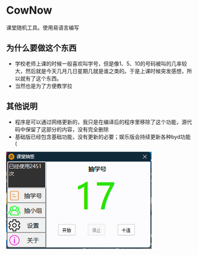 # CowNow
课堂随机工具。使用易语言编写

## 为什么要做这个东西
* 学校老师上课的时候一般喜欢叫学号，但是像1、5、10的号码被叫的几率较大，然后就是今天几月几日星期几就是谁之类的。于是上课时候突发感想，所以就有了这个东西。
* 当然也是为了方便教学拉

## 其他说明
* 程序是可以通过网络更新的，我只是在编译后的程序里移除了这个功能，源代码中保留了这部分的内容，没有完全删除
* 基础版已经包含基础功能，没有更新的必要；娱乐版会持续更新各种byd功能 (

![](/imgs/basic.png)
